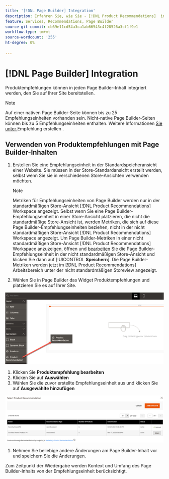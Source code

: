 ```yaml
---
title: '[!DNL Page Builder] Integration'
description: Erfahren Sie, wie Sie - [!DNL Product Recommendations]  in Page Builder verwenden.
feature: Services, Recommendations, Page Builder
source-git-commit: cb69e11cd54a3ca1ab66543c4f28526a3cf1f9e1
workflow-type: tm+mt
source-wordcount: '255'
ht-degree: 0%

---
```


# [!DNL Page Builder] Integration

Produktempfehlungen können in jeden Page Builder-Inhalt integriert werden, den Sie auf Ihrer Site bereitstellen.

>[!NOTE]
>
> Auf einer nativen Page Builder-Seite können bis zu 25 Empfehlungseinheiten vorhanden sein. Nicht-native Page Builder-Seiten können bis zu 5 Empfehlungseinheiten enthalten. Weitere Informationen [ Sie unter ](create.md) Empfehlung erstellen .

## Verwenden von Produktempfehlungen mit Page Builder-Inhalten

1. Erstellen Sie eine Empfehlungseinheit in der Standardspeicheransicht einer Website. Sie müssen in der Store-Standardansicht erstellt werden, selbst wenn Sie sie in verschiedenen Store-Ansichten verwenden möchten.

   >[!NOTE]
   >
   >Metriken für Empfehlungseinheiten von Page Builder werden nur in der standardmäßigen Store-Ansicht [!DNL Product Recommendations] Workspace angezeigt. Selbst wenn Sie eine Page Builder-Empfehlungseinheit in einer Store-Ansicht platzieren, die nicht die standardmäßige Store-Ansicht ist, werden Metriken, die sich auf diese Page Builder-Empfehlungseinheiten beziehen, nicht in der nicht standardmäßigen Store-Ansicht [!DNL Product Recommendations] Workspace angezeigt. Um Page Builder-Metriken in einer nicht standardmäßigen Store-Ansicht [!DNL Product Recommendations] Workspace anzuzeigen, öffnen und [bearbeiten](edit.md) Sie die Page Builder-Empfehlungseinheit in der nicht standardmäßigen Store-Ansicht und klicken Sie dann auf [!UICONTROL **Speichern**]. Die Page Builder-Metriken werden jetzt im [!DNL Product Recommendations] Arbeitsbereich unter der nicht standardmäßigen Storeview angezeigt.

1. Wählen Sie in Page Builder das Widget Produktempfehlungen und platzieren Sie es auf Ihrer Site.

![Empfehlungseinheit einfügen](assets/pb-insert.png)

1. Klicken Sie **Produktempfehlung bearbeiten**
1. Klicken Sie auf **Auswählen**
1. Wählen Sie die zuvor erstellte Empfehlungseinheit aus und klicken Sie auf **Ausgewählte hinzufügen**

![Empfehlungseinheit einfügen](assets/pb-select.png)

1. Nehmen Sie beliebige andere Änderungen am Page Builder-Inhalt vor und speichern Sie die Änderungen.

Zum Zeitpunkt der Wiedergabe werden Kontext und Umfang des Page Builder-Inhalts von der Empfehlungseinheit berücksichtigt.
